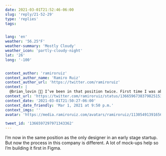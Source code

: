 ```yaml
---
date: 2021-03-01T21:52:46-06:00
slug: 'reply/21-52-29'
type: 'replies'
tags:


lang: 'en'
weather: '56.25°F'
weather-summary: 'Mostly Cloudy'
weather_icon: 'partly-cloudy-night'
lat: '26'
long: '-100'


context_author: 'ramiroruiz'
context_author_name: 'Ramiro Ruiz'
context_author_url: 'https://twitter.com/ramiroruiz'
context: |
  @brian_lovin ✋🏼 I’ve been in that position twice. First time I was able to sell the idea of a DS but I had to own that project. As the only designer I just had 25% of my time for that and had to build it too.
context_url: 'https://twitter.com/ramiroruiz/status/1366596738379825153?s=12'
context_date: '2021-03-01T21:50:27-06:00'
context_date_friendly: 'Mar 1, 2021 at 9:50 p.m.'
context_imgs: ''
avatar: 'https://media.ramiroruiz.com/avatars/ramiroruiz/1130549139165634566/4SXqYSCJ_bigger.png'

tweet_id: '1366597297971343362'
---
```

I’m now in the same position as the only designer in an early stage startup. But now the process in this company is different. A lot of mock-ups help so I’m building it first in Figma. 